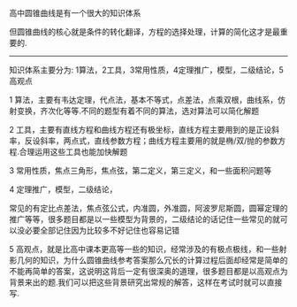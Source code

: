 高中圆锥曲线是有一个很大的知识体系  
  
但圆锥曲线的核心就是条件的转化翻译，方程的选择处理，计算的简化这才是最重要的.  
  
---  
  
知识体系主要分为: 1算法，2工具，3常用性质，4定理推广，模型，二级结论，5高观点  
  
1 算法，主要有韦达定理，代点法，基本不等式，点差法，点乘双根，曲线系，仿射变换，齐次化等等.不同的题型有着不同的算法，选对算法可以简化解题  
  
2 工具，主要有直线方程和曲线方程还有极坐标，直线方程主要用到的是正设斜率，反设斜率，两点式，直线参数方程；曲线方程主要用的就是椭/双/抛的参数方程.合理运用这些工具也能加快解题  
  
3 常用性质，焦点三角形，焦点弦，第二定义，第三定义，和一些面积问题等  
  
4 定理推广，模型，二级结论，  
  
常见的有定比点差法，焦点弦公式，内准圆，外准圆，阿波罗尼斯圆，圆幂定理的推广等等，很多题目都是以一些模型为背景的，二级结论的话记住一些常见的就可以没必要全部记住因为比较多不好记住也容易记错  
  
5 高观点，就是比高中课本更高等一些的知识，经常涉及的有极点极线，和一些射影几何的知识，为什么圆锥曲线参考答案那么冗长的计算过程后面却经常是简单的不能再简单的答案，这说明这背后一定有很深奥的道理，很多题目都是以高观点为背景来出的题.我们可以把这些背景研究出常规的解答，这样在考试时就可以直接写.  
